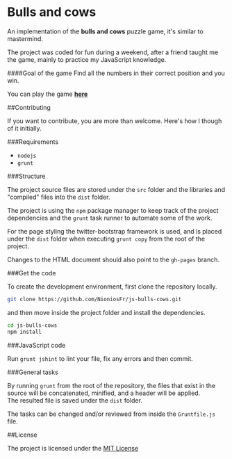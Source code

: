 Bulls and cows
==============

An implementation of the **bulls and cows** puzzle game,
it's similar to mastermind.

The project was coded for fun during a weekend, after a friend taught me the game, mainly to practice my JavaScript knowledge.

####Goal of the game
Find all the numbers in their correct position and you win.

You can play the game [**here**](http://nioniosfr.github.io/js-bulls-cows/)

##Contributing

If you want to contribute, you are more than welcome.
Here's how I though of it initially.

###Requirements
* `nodejs`
* `grunt`

###Structure

The project source files are stored under the `src` folder and the libraries and "compiled" files into the `dist` folder.

The project is using the `npm` package manager to keep track of the project dependencies and the `grunt` task runner to automate some of the work.

For the page styling the twitter-bootstrap framework is used, and is placed under the `dist` folder when executing `grunt copy` from the root of the project.

Changes to the HTML document should also point to the `gh-pages` branch.

###Get the code

To create the development environment, first clone the repository locally.

```bash
git clone https://github.com/NioniosFr/js-bulls-cows.git
```
and then move inside the project folder and install the dependencies.

```bash
cd js-bulls-cows
npm install
```

###JavaScript code

Run `grunt jshint` to lint your file, fix any errors and then commit.

###General tasks

By running `grunt` from the root of the repository, the files that exist in the source will be concatenated, minified, and a header will be applied.  
The resulted file is saved under the `dist` folder.

The tasks can be changed and/or reviewed from inside the `Gruntfile.js` file.

##License

The project is licensed under the [MIT License ](http://opensource.org/licenses/MIT)

